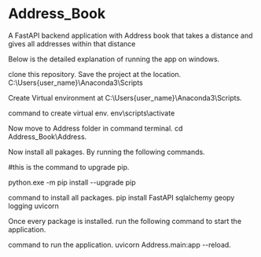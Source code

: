 # Address_Book
A FastAPI backend application with Address book that takes a distance and gives all addresses within that distance

Below is the detailed explanation of running the app on windows.

clone this repository.
Save the project at the location.
C:\Users\{user_name}\Anaconda3\Scripts


Create Virtual environment at C:\Users\{user_name}\Anaconda3\Scripts.

command to create virtual env.
env\scripts\activate

Now move to Address folder in command terminal. 
cd Address_Book\Address.

Now install all pakages.
By running the following commands.

#this is the command to upgrade pip.

python.exe -m pip install --upgrade pip

command to install all packages.
pip install FastAPI sqlalchemy geopy logging uvicorn


Once every package is installed.
run the following command to start the application.

command to run the application.
uvicorn Address.main:app --reload.
